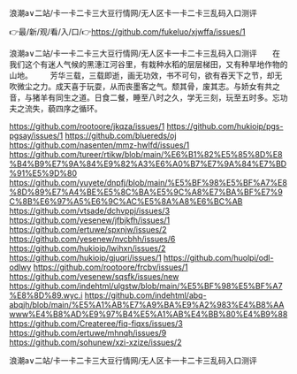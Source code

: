 浪潮a∨二站/卡一卡二卡三大豆行情网/无人区卡一卡二卡三乱码入口测评

👉最/新/观/看/入/口/👉https://github.com/fukeluo/xjwffa/issues/1

浪潮a∨二站/卡一卡二卡三大豆行情网/无人区卡一卡二卡三乱码入口测评　　在我们这个有迷人气候的黑潓江河谷里，有栽种水稻的层层梯田，又有种旱地作物的山地。
　　芳华三载，三载即逝，画无功效，书不可句，欲有吞天下之节，却无吹微尘之力。成天喜于玩耍，从而丧墨客之气。颓其骨，废其志。与娇女有共之音，与猪羊有同生之道。日食二餐，睡至八时之久，学无三刻，玩至五时多。忘功夫之流失，藐四序之循环。


https://github.com/rootoore/jkqza/issues/1
https://github.com/hukioip/pgs-pgsay/issues/1
https://github.com/bluereds/oj
https://github.com/nasenten/mmz-hwlfd/issues/1
https://github.com/tureer/rtikw/blob/main/%E6%B1%82%E5%85%8D%E8%B4%B9%E7%9A%84%E9%82%A3%E6%A0%B7%E7%9A%84%E7%BD%91%E5%9D%80
https://github.com/yuyete/dnpfj/blob/main/%E5%BF%98%E5%BF%A7%E8%8D%89%E7%A4%BE%E5%8C%BA%E5%9C%A8%E7%BA%BF%E7%9C%8B%E6%97%A5%E6%9C%AC%E5%8A%A8%E6%BC%AB
https://github.com/vtsade/dchvppj/issues/3
https://github.com/yesenew/jfbjkfh/issues/1
https://github.com/ertuwe/spxnjw/issues/2
https://github.com/yesenew/nvcbhh/issues/6
https://github.com/hukioip/lwihxn/issues/2
https://github.com/hukioip/gjuqri/issues/1
https://github.com/huolpi/odl-odlwy
https://github.com/rootoore/frcbv/issues/1
https://github.com/yesenew/sqsfk/issues/new
https://github.com/indehtml/ulgstw/blob/main/%E5%BF%98%E5%BF%A7%E8%8D%89.wyc.i
https://github.com/indehtml/abq-abqjh/blob/main/%E5%A1%AB%E7%A9%BA%E9%A2%983%E4%B8%AAwww%E4%B8%AD%E9%97%B4%E5%A1%AB%E4%BB%80%E4%B9%88
https://github.com/Createree/fiq-fiqxs/issues/3
https://github.com/ertuwe/mhnqh/issues/9
https://github.com/sohunew/xzi-xzize/issues/2

浪潮a∨二站/卡一卡二卡三大豆行情网/无人区卡一卡二卡三乱码入口测评
